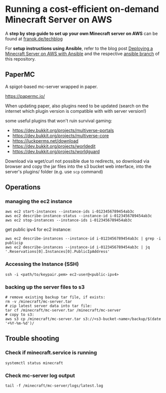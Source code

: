 # Running a cost-efficient on-demand Minecraft Server on AWS

A **step by step guide to set up your own Minecraft server on AWS** can be found at [franok.de/techblog](https://franok.de/techblog/2022/on-demand-minecraft-server-on-aws.html)

For **setup instructions using Ansible**, refer to the blog post [Deploying a Minecraft Server on AWS with Ansible](https://franok.de/techblog/2022/automated-deployment-of-minecraft-server-on-aws-with-ansible.html) and the respective [ansible branch](https://github.com/franok/guide-aws-mc-server/tree/ansible) of this repository.



## PaperMC

A spigot-based mc-server wrapped in paper.

https://papermc.io/

When updating paper, also plugins need to be updated (search on the internet which plugin version is compatible with with server version!)

some useful plugins that won't ruin survival gaming:
* https://dev.bukkit.org/projects/multiverse-portals
* https://dev.bukkit.org/projects/multiverse-core
* https://luckperms.net/download
* https://dev.bukkit.org/projects/worldedit
* https://dev.bukkit.org/projects/worldguard

Download via wget/curl not possible due to redirects, so download via browser and copy the jar files into the s3 bucket web interface, into the server's plugins/ folder (e.g. use `scp` command)



## Operations

### managing the ec2 instance

```
aws ec2 start-instances --instance-ids i-0123456789454ab3c
aws ec2 describe-instance-status --instance-id i-0123456789454ab3c
aws ec2 stop-instances --instance-ids i-0123456789454ab3c
```

get public ipv4 for ec2 instance:
```
aws ec2 describe-instances --instance-id i-0123456789454ab3c | grep -i publicip
aws ec2 describe-instances --instance-id i-0123456789454ab3c | jq '.Reservations[0].Instances[0].PublicIpAddress'
```

### Accessing the Instance (SSH)
```
ssh -i <path/to/keypair.pem> ec2-user@<public-ipv4>
```

### backing up the server files to s3
```
# remove existing backup tar file, if exists:
rm -v /minecraft/mc-server.tar
# zip latest server data into tar file:
tar cf /minecraft/mc-server.tar /minecraft/mc-server
# copy to s3:
aws s3 cp /minecraft/mc-server.tar s3://<s3-bucket-name>/backup/$(date '+%Y-%m-%d')/
```


## Trouble shooting

### Check if minecraft.service is running
`systemctl status minecraft`

### Check mc-server log output
`tail -f /minecraft/mc-server/logs/latest.log`



